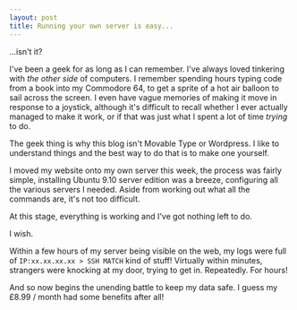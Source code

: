 ```yaml
---
layout: post
title: Running your own server is easy...
---
```


...isn't it?

I've been a geek for as long as I can remember. I've always loved tinkering with *the other side* of computers. I remember spending hours typing code from a book into my Commodore 64, to get a sprite of a hot air balloon to sail across the screen. I even have vague memories of making it move in response to a joystick, although it's difficult to recall whether I ever actually managed to make it work, or if that was just what I spent a lot of time *trying* to do.

The geek thing is why this blog isn't Movable Type or Wordpress. I like to understand things and the best way to do that is to make one yourself.

I moved my website onto my own server this week, the process was fairly simple, installing Ubuntu 9.10 server edition was a breeze, configuring all the various servers I needed. Aside from working out what all the commands are, it's not too difficult.

At this stage, everything is working and I've got nothing left to do.

I wish.

Within a few hours of my server being visible on the web, my logs were full of `IP:xx.xx.xx.xx > SSH MATCH` kind of stuff! Virtually within minutes, strangers were knocking at my door, trying to get in. Repeatedly. For hours!

And so now begins the unending battle to keep my data safe. I guess my £8.99 / month had some benefits after all!